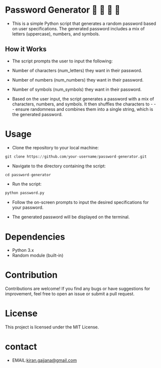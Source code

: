 # Password Generator 🔑 🔑 🔑 🔑
- This is a simple Python script that generates a random password based on user specifications. The generated password includes a mix of letters (uppercase), numbers, and symbols.

## How it Works
- The script prompts the user to input the following:

- Number of characters (num_letters) they want in their password.
- Number of numbers (num_numbers) they want in their password.
- Number of symbols (num_symbols) they want in their password.
- Based on the user input, the script generates a password with a mix of characters, numbers, and symbols. It then shuffles the characters to - - - ensure randomness and combines them into a single string, which is the generated password.

# Usage
- Clone the repository to your local machine:

``` python
git clone https://github.com/your-username/password-generator.git
```

- Navigate to the directory containing the script:

```python
cd password-generator
```

- Run the script:

``` python
python password.py
```

- Follow the on-screen prompts to input the desired specifications for your password.

- The generated password will be displayed on the terminal.

# Dependencies
- Python 3.x
- Random module (built-in)


# Contribution
Contributions are welcome! If you find any bugs or have suggestions for improvement, feel free to open an issue or submit a pull request.

# License
This project is licensed under the MIT License.

# contact
- EMAIL:kiran.gajjana@gmail.com
